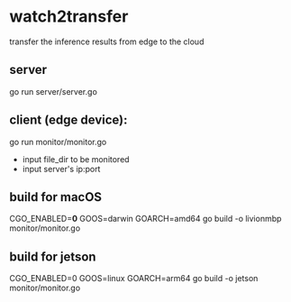 # watch2transfer

 transfer the inference results from edge to the cloud

## server

go run server/server.go

## client (edge device):

go run monitor/monitor.go

- input file_dir to be monitored
- input server's ip:port

## build for macOS

CGO_ENABLED=**0** GOOS=darwin GOARCH=amd64 go build -o livionmbp monitor/monitor.go

## build for jetson

CGO_ENABLED=0 GOOS=linux GOARCH=arm64 go build -o jetson monitor/monitor.go
